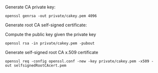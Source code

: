 Generate CA private key:

    openssl genrsa -out private/cakey.pem 4096

Generate root CA self-signed certificate:

Compute the public key given the private key

    openssl rsa -in private/cakey.pem -pubout

Generate self-signed root CA x.509 certificate

    openssl req -config openssl.conf -new -key private/cakey.pem -x509 -out selfsignedRootCAcert.pem
